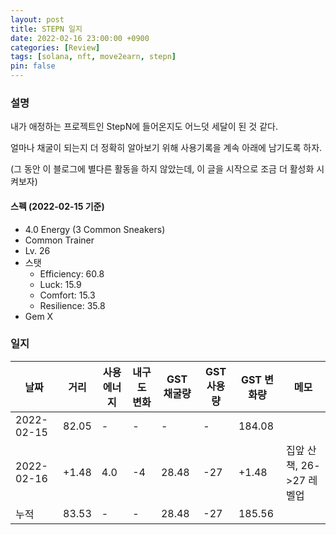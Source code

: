 ```yaml
---
layout: post
title: STEPN 일지
date: 2022-02-16 23:00:00 +0900
categories: [Review]
tags: [solana, nft, move2earn, stepn]
pin: false
---
```


### 설명
내가 애정하는 프로젝트인 StepN에 들어온지도 어느덧 세달이 된 것 같다.

얼마나 채굴이 되는지 더 정확히 알아보기 위해 사용기록을 계속 아래에 남기도록 하자.

(그 동안 이 블로그에 별다른 활동을 하지 않았는데, 이 글을 시작으로 조금 더 활성화 시켜보자)

#### 스펙 (2022-02-15 기준)
* 4.0 Energy (3 Common Sneakers)
* Common Trainer
* Lv. 26
* 스탯
    * Efficiency: 60.8
    * Luck: 15.9
    * Comfort: 15.3
    * Resilience: 35.8
* Gem X

### 일지

| 날짜           | 거리 	  | 사용 에너지 	| 내구도 변화 	| GST 채굴량 | GST 사용량 	| GST 변화량 	| 메모   	|
|------------|----------|--------|------------|------------|-----------|------------|--------|
| 2022-02-15 	| 82.05    	| -      	| -          	| -          	| -         	| 184.08     	|        	|
| 2022-02-16 	| +1.48    	| 4.0    	| -4         	| 28.48      	| -27       	| +1.48      	| 집앞 산책, 26->27 레벨업 	|
| 누적  	     | 83.53     | -    	 | -     	     | 28.48       	 | -27       	 | 185.56      	 |            |